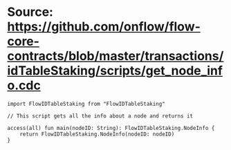 # Source: https://github.com/onflow/flow-core-contracts/blob/master/transactions/idTableStaking/scripts/get_node_info.cdc

```
import FlowIDTableStaking from "FlowIDTableStaking"

// This script gets all the info about a node and returns it

access(all) fun main(nodeID: String): FlowIDTableStaking.NodeInfo {
    return FlowIDTableStaking.NodeInfo(nodeID: nodeID)
}

```